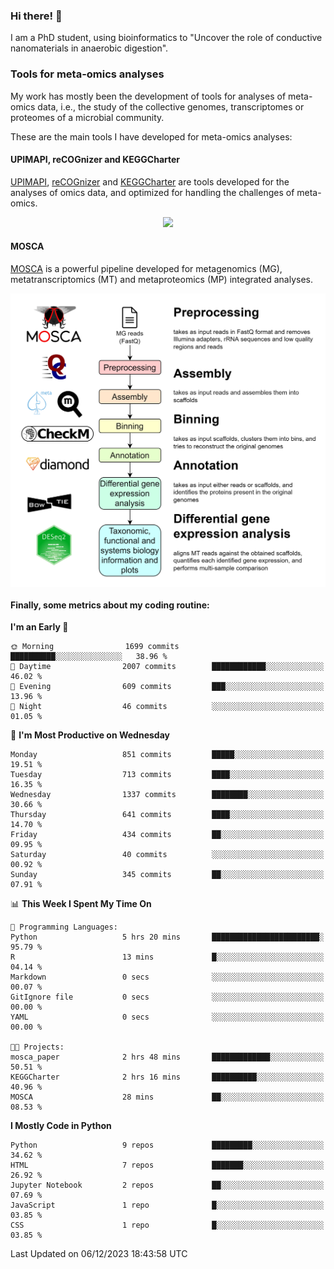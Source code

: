 ### Hi there! 👋

I am a PhD student, using bioinformatics to "Uncover the role of conductive nanomaterials in anaerobic digestion".

### Tools for meta-omics analyses

My work has mostly been the development of tools for analyses of meta-omics data, i.e., the study of the collective genomes, transcriptomes or proteomes of a microbial community.

These are the main tools I have developed for meta-omics analyses:

#### UPIMAPI, reCOGnizer and KEGGCharter

[UPIMAPI](https://github.com/iquasere/UPIMAPI), [reCOGnizer](https://github.com/iquasere/reCOGnizer) and [KEGGCharter](https://github.com/iquasere/KEGGCharter) are tools developed for the analyses of omics data, and optimized for handling the challenges of meta-omics.

<p align="center">
    <img src="assets/annotation_paper.png">
</p>

#### MOSCA

[MOSCA](https://github.com/iquasere/MOSCA) is a powerful pipeline developed for metagenomics (MG), metatranscriptomics (MT) and metaproteomics (MP) integrated analyses.

<p align="center">
    <img src="assets/mosca_workflow.png" align="center" width="700">
</p>


#### Finally, some metrics about my coding routine:

<!--START_SECTION:waka-->
**I'm an Early 🐤** 

```text
🌞 Morning                1699 commits        ██████████░░░░░░░░░░░░░░░   38.96 % 
🌆 Daytime                2007 commits        ████████████░░░░░░░░░░░░░   46.02 % 
🌃 Evening                609 commits         ███░░░░░░░░░░░░░░░░░░░░░░   13.96 % 
🌙 Night                  46 commits          ░░░░░░░░░░░░░░░░░░░░░░░░░   01.05 % 
```
📅 **I'm Most Productive on Wednesday** 

```text
Monday                   851 commits         █████░░░░░░░░░░░░░░░░░░░░   19.51 % 
Tuesday                  713 commits         ████░░░░░░░░░░░░░░░░░░░░░   16.35 % 
Wednesday                1337 commits        ████████░░░░░░░░░░░░░░░░░   30.66 % 
Thursday                 641 commits         ████░░░░░░░░░░░░░░░░░░░░░   14.70 % 
Friday                   434 commits         ██░░░░░░░░░░░░░░░░░░░░░░░   09.95 % 
Saturday                 40 commits          ░░░░░░░░░░░░░░░░░░░░░░░░░   00.92 % 
Sunday                   345 commits         ██░░░░░░░░░░░░░░░░░░░░░░░   07.91 % 
```


📊 **This Week I Spent My Time On** 

```text
💬 Programming Languages: 
Python                   5 hrs 20 mins       ████████████████████████░   95.79 % 
R                        13 mins             █░░░░░░░░░░░░░░░░░░░░░░░░   04.14 % 
Markdown                 0 secs              ░░░░░░░░░░░░░░░░░░░░░░░░░   00.07 % 
GitIgnore file           0 secs              ░░░░░░░░░░░░░░░░░░░░░░░░░   00.00 % 
YAML                     0 secs              ░░░░░░░░░░░░░░░░░░░░░░░░░   00.00 % 

🐱‍💻 Projects: 
mosca_paper              2 hrs 48 mins       █████████████░░░░░░░░░░░░   50.51 % 
KEGGCharter              2 hrs 16 mins       ██████████░░░░░░░░░░░░░░░   40.96 % 
MOSCA                    28 mins             ██░░░░░░░░░░░░░░░░░░░░░░░   08.53 % 
```

**I Mostly Code in Python** 

```text
Python                   9 repos             █████████░░░░░░░░░░░░░░░░   34.62 % 
HTML                     7 repos             ███████░░░░░░░░░░░░░░░░░░   26.92 % 
Jupyter Notebook         2 repos             ██░░░░░░░░░░░░░░░░░░░░░░░   07.69 % 
JavaScript               1 repo              █░░░░░░░░░░░░░░░░░░░░░░░░   03.85 % 
CSS                      1 repo              █░░░░░░░░░░░░░░░░░░░░░░░░   03.85 % 
```




 Last Updated on 06/12/2023 18:43:58 UTC
<!--END_SECTION:waka-->
